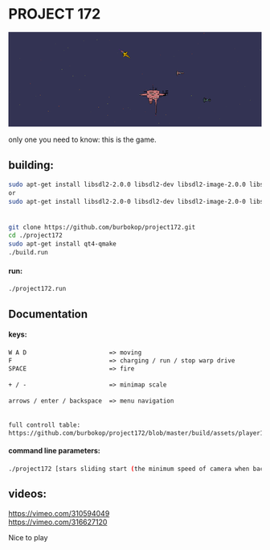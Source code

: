 

# PROJECT 172


![alt text](https://github.com/burbokop/project172/blob/master/rewiev.png)


only one you need to know: this is the game.

## building:
```bash
sudo apt-get install libsdl2-2.0.0 libsdl2-dev libsdl2-image-2.0.0 libsdl2-image-dev libsdl2-ttf-2.0.0 libsdl2-ttf-dev libsdl2-mixer-2.0.0 libsdl2-mixer-dev
or
sudo apt-get install libsdl2-2.0-0 libsdl2-dev libsdl2-image-2.0-0 libsdl2-image-dev libsdl2-ttf-2.0-0 libsdl2-ttf-dev libsdl2-mixer-2.0-0 libsdl2-mixer-dev


git clone https://github.com/burbokop/project172.git
cd ./project172
sudo apt-get install qt4-qmake
./build.run

```


#### run:
```bash
./project172.run
```


## Documentation

#### keys:
```
W A D                       => moving
F                           => charging / run / stop warp drive
SPACE                       => fire

+ / -                       => minimap scale

arrows / enter / backspace  => menu navigation
       

full controll table: https://github.com/burbokop/project172/blob/master/build/assets/player1.json

```

#### command line parameters:
```bash
./project172 [stars sliding start (the minimum speed of camera when background enables special effect) default = 12 pixel/tick]
```

## videos:
https://vimeo.com/310594049  
https://vimeo.com/316627120  


Nice to play
